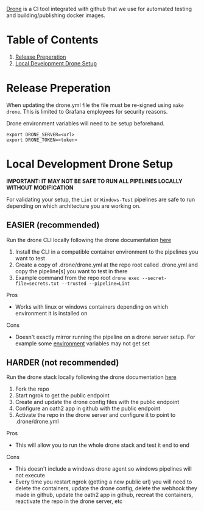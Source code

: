[Drone](https://www.drone.io/) is a CI tool integrated with github that we use for automated testing and building/publishing docker images.

# Table of Contents
1. [Release Preperation](#release-preperation)
2. [Local Development Drone Setup](#local-development-drone-setup)

# Release Preperation

When updating the drone.yml file the file must be re-signed using `make drone`. This is limited to Grafana employees for security reasons.

Drone environment variables will need to be setup beforehand.

```
export DRONE_SERVER=<url>
export DRONE_TOKEN=<token>
```

# Local Development Drone Setup

**IMPORTANT: IT MAY NOT BE SAFE TO RUN ALL PIPELINES LOCALLY WITHOUT MODIFICATION**

For validating your setup, the `Lint` or `Windows-Test` pipelines are safe to run depending on which architecture you are working on.

## **EASIER** (recommended)

Run the drone CLI locally following the drone documentation [here](https://docs.drone.io/cli/install/)

1. Install the CLI in a compatible container environment to the pipelines you want to test
1. Create a copy of .drone/drone.yml at the repo root called .drone.yml and copy the pipeline[s] you want to test in there
2. Example command from the repo root `drone exec --secret-file=secrets.txt --trusted --pipeline=Lint`

Pros
- Works with linux or windows containers depending on which environment it is installed on

Cons
- Doesn't exactly mirror running the pipeline on a drone server setup. For example some [environment](https://docs.drone.io/pipeline/environment/reference/) variables may not get set

## **HARDER** (not recommended)

Run the drone stack locally following the drone documentation [here](https://docs.drone.io/server/ha/developer-setup/)

1. Fork the repo
2. Start ngrok to get the public endpoint
3. Create and update the drone config files with the public endpoint
4. Configure an oath2 app in github with the public endpoint
5. Activate the repo in the drone server and configure it to point to .drone/drone.yml

Pros
- This will allow you to run the whole drone stack and test it end to end

Cons
- This doesn't include a windows drone agent so windows pipelines will not execute
- Every time you restart ngrok (getting a new public url) you will need to delete the containers, update the drone config, delete the webhook they made in github, update the oath2 app in github, recreat the containers, reactivate the repo in the drone server, etc